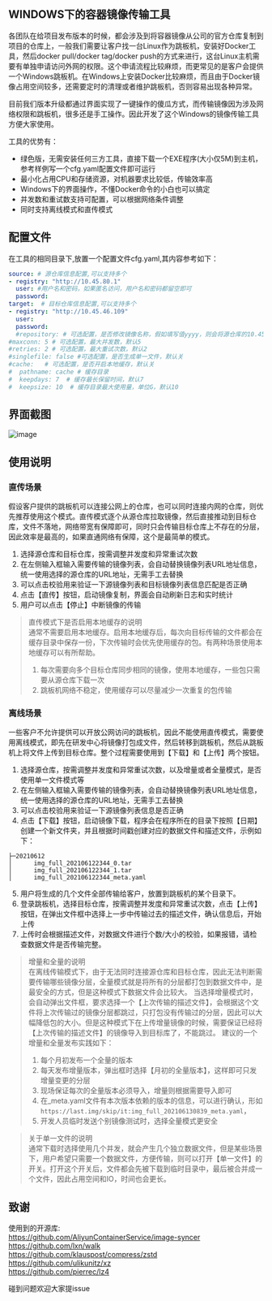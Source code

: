 ## WINDOWS下的容器镜像传输工具

各团队在给项目发布版本的时候，都会涉及到将容器镜像从公司的官方仓库复制到项目的仓库上，一般我们需要让客户找一台Linux作为跳板机，安装好Docker工具，然后docker pull/docker tag/docker push的方式来进行，这台Linux主机需要有单独申请访问外网的权限。这个申请流程比较麻烦，而更常见的是客户会提供一个Windows跳板机。在Windows上安装Docker比较麻烦，而且由于Docker镜像占用空间较多，还需要定时的清理或者维护跳板机，否则容易出现各种异常。

目前我们版本升级都通过界面实现了一键操作的傻瓜方式，而传输镜像因为涉及网络权限和跳板机，很多还是手工操作。因此开发了这个Windows的镜像传输工具方便大家使用。

工具的优势有：
- 绿色版，无需安装任何三方工具，直接下载一个EXE程序(大小仅5M)到主机，参考样例写一个cfg.yaml配置文件即可运行
- 最小化占用CPU和存储资源，对机器要求比较低，传输效率高
- Windows下的界面操作，不懂Docker命令的小白也可以搞定
- 并发数和重试数支持可配置，可以根据网络条件调整
- 同时支持离线模式和直传模式

## 配置文件
在工具的相同目录下,放置一个配置文件cfg.yaml,其内容参考如下：
```yaml
source: # 源仓库信息配置,可以支持多个
- registry: "http://10.45.80.1"
  user: #用户名和密码，如果匿名访问，用户名和密码都留空即可
  password:
target:  # 目标仓库信息配置,可以支持多个
- registry: "http://10.45.46.109"
  user: 
  password: 
  #repository: # 可选配置，是否修改镜像名称，假如填写值yyyy，则会将源仓库的10.45.80.1/xxxx/image:tag统一改成10.45.46.109/yyyy/image:tag
#maxconn: 5 # 可选配置，最大并发数，默认5
#retries: 2 # 可选配置，最大重试次数，默认2
#singlefile: false #可选配置，是否生成单一文件，默认关
#cache:   # 可选配置，是否开启本地缓存，默认关
#  pathname: cache # 缓存目录
#  keepdays: 7  # 缓存最长保留时间，默认7
#  keepsize: 10  # 缓存目录最大使用量，单位G，默认10
```

## 界面截图
![image](https://user-images.githubusercontent.com/11539396/121794392-4bfd6800-cc3a-11eb-8f5f-b3f87eb49f57.png)

## 使用说明
### 直传场景
假设客户提供的跳板机可以连接公网上的仓库，也可以同时连接内网的仓库，则优先推荐使用这个模式。直传模式逐个从源仓库拉取镜像，然后直接推动到目标仓库，文件不落地，网络带宽有保障即可，同时只会传输目标仓库上不存在的分层，因此效率是最高的，如果直通网络有保障，这个是最简单的模式。
1. 选择源仓库和目标仓库，按需调整并发度和异常重试次数
2. 在左侧输入框输入需要传输的镜像列表，会自动替换镜像列表URL地址信息，统一使用选择的源仓库的URL地址，无需手工去替换
3. 可以点击校验用来验证一下源镜像列表和目标镜像列表信息匹配是否正确
4. 点击【直传】按钮，启动镜像复制，界面会自动刷新日志和实时统计
5. 用户可以点击【停止】中断镜像的传输

> 直传模式下是否启用本地缓存的说明  
> 通常不需要启用本地缓存。启用本地缓存后，每次向目标传输的文件都会在缓存目录中保存一份，下次传输时会优先使用缓存的包。有两种场景使用本地缓存可以有所帮助。
> 1. 每次需要向多个目标仓库同步相同的镜像，使用本地缓存，一些包只需要从源仓库下载一次
> 2. 跳板机网络不稳定，使用缓存可以尽量减少一次重复的包传输

### 离线场景
一些客户不允许提供可以开放公网访问的跳板机，因此不能使用直传模式，需要使用离线模式，即先在研发中心将镜像打包成文件，然后转移到跳板机，然后从跳板机上将文件上传到目标仓库。整个过程需要使用到【下载】和【上传】两个按钮。
1. 选择源仓库，按需调整并发度和异常重试次数，以及增量或者全量模式，是否使用单一文件模式等
2. 在左侧输入框输入需要传输的镜像列表，会自动替换镜像列表URL地址信息，统一使用选择的源仓库的URL地址，无需手工去替换
3. 可以点击校验用来验证一下源镜像列表信息是否正确
4. 点击【下载】按钮，启动镜像下载，程序会在程序所在的目录下按照【日期】创建一个新文件夹，并且根据时间戳创建对应的数据文件和描述文件，示例如下：
```
├─20210612
│      img_full_202106122344_0.tar
│      img_full_202106122344_1.tar
│      img_full_202106122344_meta.yaml
```
5. 用户将生成的几个文件全部传输给客户，放置到跳板机的某个目录下。
6. 登录跳板机，选择目标仓库，按需调整并发度和异常重试次数，点击【上传】按钮，在弹出文件框中选择上一步中传输过去的描述文件，确认信息后，开始上传
7. 上传时会根据描述文件，对数据文件进行个数/大小的校验，如果报错，请检查数据文件是否传输完整。

> 增量和全量的说明  
> 在离线传输模式下，由于无法同时连接源仓库和目标仓库，因此无法判断需要传输哪些镜像分层，全量模式就是将所有的分层都打包到数据文件中，是最安全的方式，但是这种模式下数据文件会比较大。
> 当选择增量模式时，会自动弹出文件框，要求选择一个【上次传输的描述文件】，会根据这个文件将上次传输过的镜像分层都跳过，只打包没有传输过的分层，因此可以大幅降低包的大小。但是这种模式下在上传增量镜像的时候，需要保证已经将【上次传输的描述文件】的镜像导入到目标库了，不能跳过。
> 建议的一个增量和全量发布实践如下：
> 1. 每个月初发布一个全量的版本
> 2. 每天发布增量版本，弹出框时选择【月初的全量版本】，这样即可只发增量变更的分层
> 3. 现场保证每次的全量版本必须导入，增量则根据需要导入即可
> 4. 在_meta.yaml文件有本次版本依赖的版本的信息，可以进行确认，形如`https://last.img/skip/it:img_full_202106130839_meta.yaml`，
> 4. 开发人员临时发送个别镜像测试时，选择全量模式更安全

> 关于单一文件的说明  
> 通常下载时选择使用几个并发，就会产生几个独立数据文件，但是某些场景下，用户希望只需要一个数据文件，方便传输，则可以打开【单一文件】的开关。打开这个开关后，文件都会先被下载到临时目录中，最后被合并成一个文件，因此占用空间和IO，时间也会更长。


## 致谢
使用到的开源库:  
https://github.com/AliyunContainerService/image-syncer  
https://github.com/lxn/walk  
https://github.com/klauspost/compress/zstd  
https://github.com/ulikunitz/xz  
https://github.com/pierrec/lz4  
  
碰到问题欢迎大家提issue
